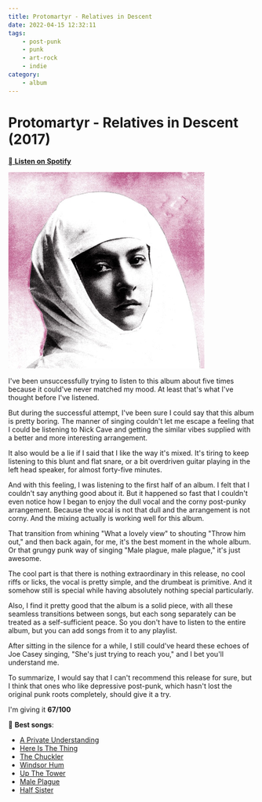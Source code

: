 ```yaml
---
title: Protomartyr - Relatives in Descent
date: 2022-04-15 12:32:11
tags: 
	- post-punk
	- punk
	- art-rock
	- indie
category:
	- album
---
```


# Protomartyr - Relatives in Descent (2017)

[ **Listen on Spotify** ](https://open.spotify.com/album/5w1LR7cbTKEoCfgB98rkgR?si=ITpfO7ehTXWR8mnlnJ3cEA)

<img src="../img/protomartyr_relatives_in_descent.jpg" alt="Relatives in Descent" style="width:400px;"/>

I've been unsuccessfully trying to listen to this album about five times because it could've never matched my mood. At least that's what I've thought before I've listened.

But during the successful attempt, I've been sure I could say that this album is pretty boring. The manner of singing couldn't let me escape a feeling that I could be listening to Nick Cave and getting the similar vibes supplied with a better and more interesting arrangement. 

It also would be a lie if I said that I like the way it's mixed. It's tiring to keep listening to this blunt and flat snare, or a bit overdriven guitar playing in the left head speaker, for almost forty-five minutes.

And with this feeling, I was listening to the first half of an album. I felt that I couldn't say anything good about it. But it happened so fast that I couldn't even notice how I began to enjoy the dull vocal and the corny post-punky arrangement. Because the vocal is not that dull and the arrangement is not corny. And the mixing actually is working well for this album. 

That transition from whining "What a lovely view" to shouting "Throw him out," and then back again, for me, it's the best moment in the whole album. Or that grungy punk way of singing "Male plague, male plague," it's just awesome.

The cool part is that there is nothing extraordinary in this release, no cool riffs or licks, the vocal is pretty simple, and the drumbeat is primitive. And it somehow still is special while having absolutely nothing special particularly. 

Also, I find it pretty good that the album is a solid piece, with all these seamless transitions between songs, but each song separately can be treated as a self-sufficient peace. So you don't have to listen to the entire album, but you can add songs from it to any playlist. 

After sitting in the silence for a while, I still could've heard these echoes of Joe Casey singing, "She's just trying to reach you," and I bet you'll understand me. 

To summarize, I would say that I can't recommend this release for sure, but I think that ones who like depressive post-punk, which hasn't lost the original punk roots completely, should give it a try. 

I'm giving it **67/100**


 **Best songs**:
- [A Private Understanding](https://open.spotify.com/track/7BVk87ORFR4imfNwHOFPs2?si=99365efc360748db)
- [Here Is The Thing](https://open.spotify.com/track/18wNLr1R1cD0UD010WEIJp?si=0b8fef3b76e24f06)
- [The Chuckler](https://open.spotify.com/track/0LeG6rLnZikAoLQMhSNSBW?si=39c30003f4034cc7)
- [Windsor Hum](https://open.spotify.com/track/4BrhQxpQz9rkP8E0BDlluP?si=6a8472676c354662)
- [Up The Tower](https://open.spotify.com/track/6PT7rwuJ7VRa40Qad2pw9B?si=e47e0baeb9a74424)
- [Male Plague](https://open.spotify.com/track/5xsMey4SLi6Ir8DQgBrDYe?si=16eae8ff40f34b45)
- [Half Sister](https://open.spotify.com/track/6zbFlDUqDdLbHikceCg64h?si=5a9dac618d2a4c74)

